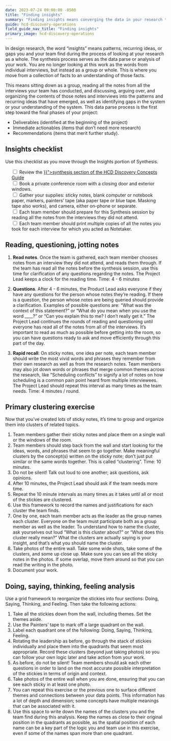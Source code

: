 ```yaml
---
date: 2023-07-24 09:00:00 -0500
title: "Finding insights"
summary: "Finding insights means converging the data in your research to expose commonalities or gaps."
guide: hcd-discovery-operations
field_guide_nav_title: "Finding insights"
primary_image: hcd-discovery-operations
---
```


In design research, the word “insights” means patterns, recurring ideas, or gaps you and your team find during the process of looking at your research as a whole. The synthesis process serves as the data parse or analysis of your work. You are no longer looking at this work as the words from individual interviews, but instead as a group or whole. This is where you move from a collection of facts to an understanding of those facts.

This means sitting down as a group, reading all the notes from all the interviews your team has conducted, and discussing, arguing over, and organizing the contents of those notes and interviews into the patterns and recurring ideas that have emerged, as well as identifying gaps in the system or your understanding of the system. This data parse process is the first step toward the final phases of your project: 

- Deliverables (identified at the beginning of the project)
- Immediate actionables (items that don’t need more research)
- Recommendations (items that merit further study).


## Insights checklist

Use this checklist as you move through the Insights portion of Synthesis.

<div style="margin-left: 20px">
<input id="review" type="checkbox">
<label for="review">Review the <a href="{{< ref "/guides/hcd/discovery-concepts/synthesize.md" >}}">synthesis section of the HCD Discovery Concepts Guide</a>
</label><br>
<input id="book" type="checkbox">
<label for="book">Book a private conference room with a closing door and exterior windows.
</label><br>
<input id="gather" type="checkbox">
<label for="gather">Gather your supplies: sticky notes, blank computer or notebook paper, markers, painters’ tape (aka paper tape or blue tape. Masking tape also works), and camera, either on-phone or separate.
</label><br>
<input id="prepare" type="checkbox">
<label for="prepare">Each team member should prepare for this Synthesis session by reading all the notes from the interviews they did not attend.
</label><br>
<input id="print" type="checkbox">
<label for="print">Each team member should print multiple copies of all the notes you took for each interview for which you acted as Notetaker.
</label><br>
</div>

## Reading, questioning, jotting notes

1. **Read notes**. Once the team is gathered, each team member chooses notes from an interview they did not attend, and reads them through. If the team has read all the notes before the synthesis session, use this time for clarification of any questions regarding the notes. The Project Lead keeps a clock for the reading time. Time: 4 - 6 minutes

2. **Questions**. After 4 - 6 minutes, the Product Lead asks everyone if they have any questions for the person whose notes they’re reading. If there is a question, the person whose notes are being queried should provide a clarification. Examples of possible questions are: “What was the context of this statement?” or “What do you mean when you use the word ____?” or “Can you explain this to me? I don’t really get it.” The Project Lead continues the rounds of reading and questioning until everyone has read all of the notes from all of the interviews. It’s important to read as much as possible before getting into the room, so you can have questions ready to ask and move efficiently through this part of the day.

3. **Rapid recall**: On sticky notes, one idea per note, each team member should write the most vivid words and phrases they remember from their own research as well as from the research notes. Team members may also jot down words or phrases that merge common themes across the research, like “Scheduling conflicts” to signify a lot of notes on how scheduling is a common pain point heard from multiple interviewees. The Project Lead should repeat this interval as many times as the team needs. Time: 4 minutes / round.


## Primary clustering exercise

Now that you’ve created lots of sticky notes, it’s time to group and organize them into clusters of related topics.

1. Team members gather their sticky notes and place them on a single wall or the windows of the room.
2. Team members should step back from the wall and start looking for the ideas, words, and phrases that seem to go together. Make meaningful clusters by the concept(s) written on the sticky note; don’t just put similar or the same words together. This is called “clustering”. Time: 10 minutes.
3. Do not be silent! Talk out loud to one another; ask questions, ask opinions.
4. After 10 minutes, the Project Lead should ask if the team needs more time.
5. Repeat the 10 minute intervals as many times as it takes until all or most of the stickies are clustered.
6. Use this framework to record the names and justifications for each cluster the team finds.
7. One by one, each team member acts as the leader as the group names each cluster. Everyone on the team must participate both as a group member as well as the leader. To understand how to name the cluster, ask yourselves out loud “What is this cluster about?” or “What does this cluster really mean?” What the clusters are actually saying is your insight, and that’s what you should name the cluster.
8. Take photos of the entire wall. Take some wide shots, take some of the clusters, and some up close up. Make sure you can see all the sticky notes in the photos. If some overlap, move them around so that you can read the writing in the photo.
9. Document your work.


## Doing, saying, thinking, feeling analysis

Use a grid framework to reorganize the stickies into four sections: Doing, Saying, Thinking, and Feeling. Then take the following actions: 

1. Take all the stickies down from the wall, including themes. Set the themes aside.
2. Use the Painters’ tape to mark off a large quadrant on the wall.
3. Label each quadrant one of the following: Doing, Saying, Thinking, Feeling.
4. Rotating the leadership as before, go through the stack of stickies individually and place them into the quadrants that seem most appropriate. Record these clusters (beyond just taking photos) so you can follow your own logic later and take action from your work.
5. As before, do not be silent! Team members should ask each other questions in order to land on the most accurate possible interpretation of the stickies in terms of origin and context.
6. Take photos of the entire wall when you are done, ensuring that you can see each sticky in at least one photo.
7. You can repeat this exercise or the previous one to surface different themes and connections between your data points. This information has a lot of depth and dimension; some concepts have multiple meanings that can be associated with it.
8. Use this space to write down the names of the clusters you and the team find during this analysis. Keep the names as close to their original position in the quadrants as possible, as the spatial position of each name can be a key part of the logic you and team use in this exercise, even if some of the names span more than one quadrant.